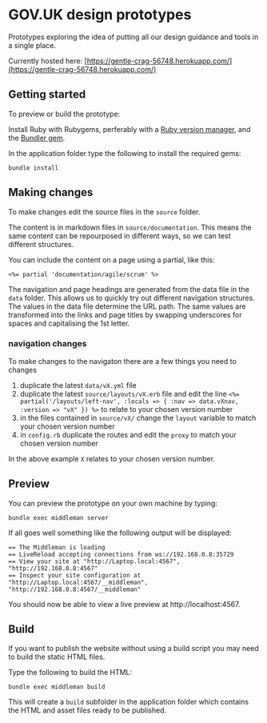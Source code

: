 # GOV.UK design prototypes

Prototypes exploring the idea of putting all our design guidance and tools in a single place.

Currently hosted here: [https://gentle-crag-56748.herokuapp.com/](https://gentle-crag-56748.herokuapp.com/)

## Getting started

To preview or build the prototype:

Install Ruby with Rubygems, perferably with a [Ruby version manager][rvm],
and the [Bundler gem][bundler].

In the application folder type the following to install the required gems:

```
bundle install
```

## Making changes

To make changes edit the source files in the `source` folder.

The content is in markdown files in `source/documentation`. This means the same content can be repourposed in different ways, so we can test different structures.

You can include the content on a page using a partial, like this:

```
<%= partial 'documentation/agile/scrum' %>
```

The navigation and page headings are generated from the data file in the `data` folder. This allows us to quickly try out different navigation structures. The values in the data file determine the URL path. The same values are transformed into the links and page titles by swapping underscores for spaces and capitalising the 1st letter.

### navigation changes

To make changes to the navigaton there are a few things you need to changes

1. duplicate the latest `data/vX.yml` file 
2. duplicate the latest `source/layouts/vX.erb` file and edit the line `<%= partial('/layouts/left-nav', :locals => { :nav => data.vXnav, :version => "vX" }) %>` to relate to your chosen version number
3. in the files contained in `source/vX/` change the `layout` variable to match your chosen version number
4. in `config.rb` duplicate the routes and edit the `proxy` to match your chosen version number

In the above example `X` relates to your chosen version number.


## Preview

You can preview the prototype on your own machine by typing:

```
bundle exec middleman server
```

If all goes well something like the following output will be displayed:

```
== The Middleman is loading
== LiveReload accepting connections from ws://192.168.0.8:35729
== View your site at "http://Laptop.local:4567", "http://192.168.0.8:4567"
== Inspect your site configuration at "http://Laptop.local:4567/__middleman", "http://192.168.0.8:4567/__middleman"
```

You should now be able to view a live preview at http://localhost:4567.

## Build

If you want to publish the website without using a build script you may need to
build the static HTML files.

Type the following to build the HTML:

```
bundle exec middleman build
```

This will create a `build` subfolder in the application folder which contains
the HTML and asset files ready to be published.

[rvm]: https://www.ruby-lang.org/en/documentation/installation/#managers
[bundler]: http://bundler.io/
